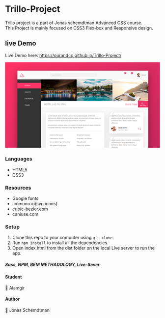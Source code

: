 # Trillo-Project
Trillo project is a part of Jonas schemdtman Advanced CSS course.<br />
This Project is mainly focused on CSS3 Flex-box and Responsive design.

## live Demo
Live Demo here: https://ourandco.github.io/Trillo-Project/

![](img/shot.PNG)

### Languages
- HTML5
- CSS3

### Resources
- Google fonts<br />
- icomoon.io(svg icons)<br />
- cubic-bezier.com<br />
- caniuse.com <br />

### Setup

1. Clone this repo to your computer using `git clone`
2. Run `npm install` to install all the dependencies.
3. Open index.html from the dist folder on the local Live server to run the app.

##### Sass, NPM, BEM METHADOLOGY, Live-Sever

#### Student
:bust_in_silhouette: Alamgir

#### Author
:bust_in_silhouette: Jonas Schemdtman

